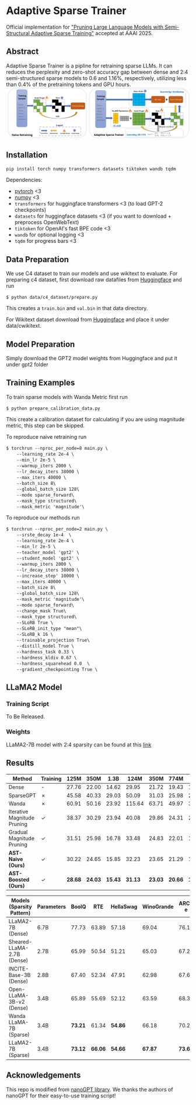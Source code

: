 
# Adaptive Sparse Trainer

Official implementation for ["Pruning Large Language Models with Semi-Structural Adaptive Sparse Training"](https://arxiv.org/abs/2407.20584) accepted at AAAI 2025.

## Abstract

Adaptive Sparse Trainer is a pipline for retraining sparse LLMs. It can reduces the perplexity and zero-shot accuracy gap between dense and 2:4 semi-structured sparse models to 0.6 and 1.16\%, respectively, utilizing less than 0.4\% of the pretraining tokens and GPU hours.
![Alt text](assets/Pipeline.png "Optional title")

## Installation

```
pip install torch numpy transformers datasets tiktoken wandb tqdm
```

Dependencies:

- [pytorch](https://pytorch.org) <3
- [numpy](https://numpy.org/install/) <3
-  `transformers` for huggingface transformers <3 (to load GPT-2 checkpoints)
-  `datasets` for huggingface datasets <3 (if you want to download + preprocess OpenWebText)
-  `tiktoken` for OpenAI's fast BPE code <3
-  `wandb` for optional logging <3
-  `tqdm` for progress bars <3

## Data Preparation

We use C4 dataset to train our models and use wikitext to evaluate. For preparing c4 dataset, first download raw datafiles from [Huggingface](https://huggingface.co/datasets/allenai/c4/tree/main/en) and run

```
$ python data/c4_dataset/prepare.py
```

This creates a `train.bin` and `val.bin` in that data directory. 

For Wikitext dataset download from [Huggingface](https://huggingface.co/datasets/Salesforce/wikitext/tree/main/wikitext-2-raw-v1) and place it under data/cwikitext.


## Model Preparation

Simply download the GPT2 model weights from Huggingface and put it under gpt2 folder


## Training Examples

To train sparse models with Wanda Metric first run 

```
$ python prepare_calibration_data.py 
```

This create a calibration dataset for calculating if you are using magnitude metric, this step can be skipped.

To reproduce naive retraining run

```
$ torchrun --nproc_per_node=8 main.py \
    --learning_rate 2e-4 \
    --min_lr 2e-5 \
    --warmup_iters 2000 \
    --lr_decay_iters 38000 \
    --max_iters 40000 \
    --batch_size 8\
    --global_batch_size 128\
    --mode sparse_forward\
    --mask_type structured\
    --mask_metric 'magnitude'\
```

To reproduce our methods run

```
$ torchrun --nproc_per_node=2 main.py \
    --srste_decay 1e-4  \
    --learning_rate 2e-4 \
    --min_lr 2e-5 \
    --teacher_model 'gpt2' \
    --student_model 'gpt2' \
    --warmup_iters 2000 \
    --lr_decay_iters 38000 \
    --increase_step' 10000 \
    --max_iters 40000 \
    --batch_size 8\
    --global_batch_size 128\
    --mask_metric 'magnitude'\
    --mode sparse_forward\
    --change_mask True\
    --mask_type structured\
    --SLoRB True \
    --SLoRB_init_type "mean"\
    --SLoRB_k 16 \
    --trainable_projection True\
    --distill_model True \
    --hardness_task 0.33 \
    --hardness_kldiv 0.67 \
    --hardness_squarehead 0.0  \
    --gradient_checkpointing True \
```


## LLaMA2 Model 

### Training Script

To Be Released.

### Weights

LLaMA2-7B model with 2:4 sparsity can be found at this [link](https://huggingface.co/Yellowtree/LLaMA2-7B_2-by-4_Sparse)

## Results

| Method                        | Training       | 125M   | 350M   | 1.3B   | 124M   | 350M   | 774M   | 1.5B   |
|-------------------------------|----------------|--------|--------|--------|--------|--------|--------|--------|
| Dense                         | -              | 27.76  | 22.00  | 14.62  | 29.95  | 21.72  | 19.43  | 17.40  |
| SparseGPT                     | ✗              | 45.58  | 40.33  | 29.03  | 50.09  | 31.03  | 25.98  | 21.14  |
| Wanda                     | ✗              | 60.91  | 50.16  | 23.92  | 115.64 | 63.71  | 49.97  | 30.44  |
| Iterative Magnitude Pruning   | ✓              | 38.37  | 30.29  | 23.94  | 40.08  | 29.86  | 24.31  | 20.83  |
| Gradual Magnitude Pruning | ✓              | 31.51  | 25.98  | 16.78  | 33.48  | 24.83  | 22.01  | 18.96  |
| **AST-Naive (Ours)**              | ✓              | 30.22  | 24.65  | 15.85  | 32.23  | 23.65  | 21.29  | 18.33  |
| **AST-Boosted (Ours)**        | ✓              | **28.68** | **24.03** | **15.43** | **31.13** | **23.03** | **20.66** | **18.01** |


| Models (Sparsity Pattern)       | Parameters | BoolQ  | RTE    | HellaSwag | WinoGrande | ARC-e  | ARC-c  | OBQA   | Mean   |
|---------------------------------|------------|--------|--------|-----------|------------|--------|--------|--------|--------|
| LLaMA2-7B (Dense)               | 6.7B       | 77.73  | 63.89  | 57.18     | 69.04      | 76.17  | 42.91  | 31.60  | 59.78  |
| Sheared-LLaMA-2.7B (Dense)      | 2.7B       | 65.99  | 50.54  | 51.21     | 65.03      | 67.29  | 33.27  | 28.80  | 51.73  |
| INCITE-Base-3B (Dense)          | 2.8B       | 67.40  | 52.34  | 47.91     | 62.98      | 67.68  | 31.74  | 27.60  | 51.09  |
| Open-LLaMA-3B-v2 (Dense)        | 3.4B       | 65.89  | 55.69  | 52.12     | 63.59      | 68.34  | 34.32  | 26.00  | 52.13  |
| Wanda LLaMA-7B (Sparse)               | 3.4B       | **73.21**  | 61.34  | **54.86**     | 66.18      | 70.24  | 35.68  | **31.80** | 56.19  |
| LLaMA2-7B (Sparse)              | 3.4B       | **73.12**  | **66.06** | **54.66**  | **67.87**      | **73.61**  | **39.93**  | 28.60  | **57.68**  |


## Acknowledgements

This repo is modified from [nanoGPT library](https://github.com/karpathy/nanoGPT). We thanks the authors of nanoGPT for their easy-to-use training script!
